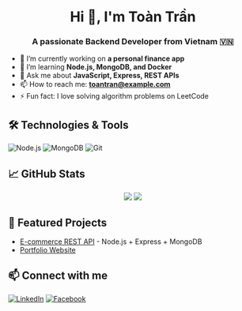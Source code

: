 <h1 align="center">Hi 👋, I'm Toàn Trần</h1>
<h3 align="center">A passionate Backend Developer from Vietnam 🇻🇳</h3>

- 🔭 I’m currently working on **a personal finance app**
- 🌱 I’m learning **Node.js, MongoDB, and Docker**
- 💬 Ask me about **JavaScript, Express, REST APIs**
- 📫 How to reach me: **toantran@example.com**
- ⚡ Fun fact: I love solving algorithm problems on LeetCode

## 🛠️ Technologies & Tools
![Node.js](https://img.shields.io/badge/-Node.js-black?style=flat-square&logo=node.js)
![MongoDB](https://img.shields.io/badge/-MongoDB-black?style=flat-square&logo=mongodb)
![Git](https://img.shields.io/badge/-Git-black?style=flat-square&logo=git)

## 📈 GitHub Stats
<p align="center">
  <img src="https://github-readme-stats.vercel.app/api?username=toantran&show_icons=true&theme=tokyonight" />
  <img src="https://github-readme-stats.vercel.app/api/top-langs/?username=toantran&layout=compact&theme=tokyonight" />
</p>

## 📂 Featured Projects
- [E-commerce REST API](https://github.com/toantran/ecommerce-api) - Node.js + Express + MongoDB
- [Portfolio Website](https://github.com/toantran/portfolio)

## 📫 Connect with me
[![LinkedIn](https://img.shields.io/badge/-LinkedIn-blue?style=flat-square&logo=linkedin)](https://linkedin.com/in/toantran)
[![Facebook](https://img.shields.io/badge/-Facebook-blue?style=flat-square&logo=facebook)](https://facebook.com/toantran)
